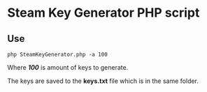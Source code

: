 # Steam Key Generator PHP script

## Use
```
php SteamKeyGenerator.php -a 100
```
Where ***100*** is amount of keys to generate.

The keys are saved to the **keys.txt** file which is in the same folder.
